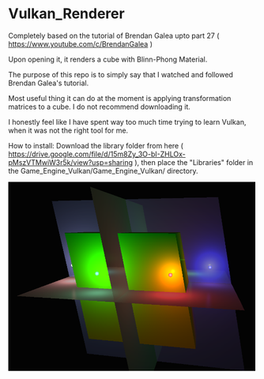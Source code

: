 # Vulkan_Renderer

Completely based on the tutorial of Brendan Galea upto part 27 ( https://www.youtube.com/c/BrendanGalea )

Upon opening it, it renders a cube with Blinn-Phong Material.

The purpose of this repo is to simply say that I watched and followed Brendan Galea's tutorial.

Most useful thing it can do at the moment is applying transformation matrices to a cube.
I do not recommend downloading it.

I honestly feel like I have spent way too much time trying to learn Vulkan, when it was not the right tool for me.

How to install: 
Download the library folder from here ( https://drive.google.com/file/d/15m8Zy_3O-bI-ZHLOx-pMszVTMwiW3r5k/view?usp=sharing ), then place the "Libraries" folder in the Game_Engine_Vulkan/Game_Engine_Vulkan/ directory.

<div class="row">
  <img src="Capture10.PNG?raw=true" width="500">
</div>
